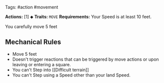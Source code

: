 Tags: #action #movement

**Actions:** [1] ⬥
**Traits:** `MOVE` 
**Requirements:** Your Speed is at least 10 feet.

You carefully move 5 feet
## Mechanical Rules
- Move 5 feet
- Doesn't trigger reactions that can be triggered by move actions or upon leaving or entering a square.
- You can't Step into [[Difficult terrain]]
- You can't Step using a Speed other than your land Speed.
